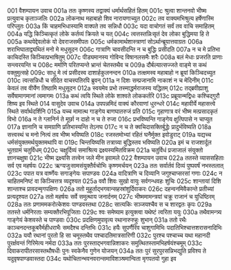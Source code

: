 001  वैशम्पायन उवाच
001a ततः कृष्णस्य तद्वाक्यं धर्मार्थसहितं हितम्
001c श्रुत्वा शान्तनवो भीष्मः प्रत्युवाच कृताञ्जलिः
002a लोकनाथ महाबाहो शिव नारायणाच्युत
002c तव वाक्यमभिश्रुत्य हर्षेणास्मि परिप्लुतः
003a किं चाहमभिधास्यामि वाक्पते तव सन्निधौ
003c यदा वाचोगतं सर्वं तव वाचि समाहितम्
004a यद्धि किञ्चित्कृतं लोके कर्तव्यं क्रियते च यत्
004c त्वत्तस्तन्निःसृतं देव लोका बुद्धिमया हि ते
005a कथयेद्देवलोकं यो देवराजसमीपतः
005c धर्मकामार्थशास्त्राणां सोऽर्थान्ब्रूयात्तवाग्रतः
006a शराभिघाताद्व्यथितं मनो मे मधुसूदन
006c गात्राणि चावसीदन्ति न च बुद्धिः प्रसीदति
007a न च मे प्रतिभा काचिदस्ति किञ्चित्प्रभाषितुम्
007c पीड्यमानस्य गोविन्द विषानलसमैः शरैः
008a बलं मेधाः प्रजरति प्राणाः सन्त्वरयन्ति च
008c मर्माणि परितप्यन्ते भ्रान्तं चेतस्तथैव च
009a दौर्बल्यात्सज्जते वाङ्मे स कथं वक्तुमुत्सहे
009c साधु मे त्वं प्रसीदस्व दाशार्हकुलनन्दन
010a तत्क्षमस्व महाबाहो न ब्रूयां किञ्चिदच्युत
010c त्वत्सन्निधौ च सीदेत वाचस्पतिरपि ब्रुवन्
011a न दिशः सम्प्रजानामि नाकाशं न च मेदिनीम्
011c केवलं तव वीर्येण तिष्ठामि मधुसूदन
012a स्वयमेव प्रभो तस्माद्धर्मराजस्य यद्धितम्
012c तद्ब्रवीह्याशु सर्वेषामागमानां त्वमागमः
013a कथं त्वयि स्थिते लोके शाश्वते लोककर्तरि
013c प्रब्रूयान्मद्विधः कश्चिद्गुरौ शिष्य इव स्थिते
014  वासुदेव उवाच
014a उपपन्नमिदं वाक्यं कौरवाणां धुरन्धरे
014c महावीर्ये महासत्त्वे स्थिते सर्वार्थदर्शिनि
015a यच्च मामात्थ गाङ्गेय बाणघातरुजं प्रति
015c गृहाणात्र वरं भीष्म मत्प्रसादकृतं विभो
016a न ते ग्लानिर्न ते मूर्छा न दाहो न च ते रुजा
016c प्रभविष्यन्ति गाङ्गेय क्षुत्पिपासे न चाप्युत
017a ज्ञानानि च समग्राणि प्रतिभास्यन्ति तेऽनघ
017c न च ते क्वचिदासक्तिर्बुद्धेः प्रादुर्भविष्यति
018a सत्त्वस्थं च मनो नित्यं तव भीष्म भविष्यति
018c रजस्तमोभ्यां रहितं घनैर्मुक्त इवोडुराट्
019a यद्यच्च धर्मसंयुक्तमर्थयुक्तमथापि वा
019c चिन्तयिष्यसि तत्राग्र्या बुद्धिस्तव भविष्यति
020a इमं च राजशार्दूल भूतग्रामं चतुर्विधम्
020c चक्षुर्दिव्यं समाश्रित्य द्रक्ष्यस्यमितविक्रम
021a चतुर्विधं प्रजाजालं संयुक्तो ज्ञानचक्षुषा
021c भीष्म द्रक्ष्यसि तत्त्वेन जले मीन इवामले
022  वैशम्पायन उवाच 
022a ततस्ते व्याससहिताः सर्व एव महर्षयः
022c ऋग्यजुःसामसंयुक्तैर्वचोभिः कृष्णमर्चयन्
023a ततः सर्वार्तवं दिव्यं पुष्पवर्षं नभस्तलात्
023c पपात यत्र वार्ष्णेयः सगाङ्गेयः सपाण्डवः
024a वादित्राणि च दिव्यानि जगुश्चाप्सरसां गणाः
024c न चाहितमनिष्टं वा किञ्चित्तत्र व्यदृश्यत
025a ववौ शिवः सुखो वायुः सर्वगन्धवहः शुचिः
025c शान्तायां दिशि शान्ताश्च प्रावदन्मृगपक्षिणः
026a ततो मुहूर्ताद्भगवान्सहस्रांशुर्दिवाकरः
026c दहन्वनमिवैकान्ते प्रतीच्यां प्रत्यदृश्यत
027a ततो महर्षयः सर्वे समुत्थाय जनार्दनम्
027c भीष्ममामन्त्रयां चक्रू राजानं च युधिष्ठिरम्
028a ततः प्रणाममकरोत्केशवः पाण्डवस्तथा
028c सात्यकिः सञ्जयश्चैव स च शारद्वतः कृपः
029a ततस्ते धर्मनिरताः सम्यक्तैरभिपूजिताः
029c श्वः समेष्याम इत्युक्त्वा यथेष्टं त्वरिता ययुः
030a तथैवामन्त्र्य गाङ्गेयं केशवस्ते च पाण्डवाः
030c प्रदक्षिणमुपावृत्य रथानारुरुहुः शुभान्
031a ततो रथैः काञ्चनदन्तकूबरैर्महीधराभैः समदैश्च दन्तिभिः
031c हयैः सुपर्णैरिव चाशुगामिभिः पदातिभिश्चात्तशरासनादिभिः
032a ययौ रथानां पुरतो हि सा चमूस्तथैव पश्चादतिमात्रसारिणी
032c पुरश्च पश्चाच्च यथा महानदी पुरर्क्षवन्तं गिरिमेत्य नर्मदा
033a ततः पुरस्ताद्भगवान्निशाकरः समुत्थितस्तामभिहर्षयंश्चमूम्
033c दिवाकरापीतरसास्तथौषधीः पुनः स्वकेनैव गुणेन योजयन्
034a ततः पुरं सुरपुरसन्निभद्युति प्रविश्य ते यदुवृषपाण्डवास्तदा
034c यथोचितान्भवनवरान्समाविशञ्श्रमान्विता मृगपतयो गुहा इव

